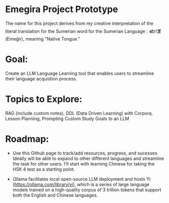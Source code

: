# Emegira Project Prototype
The name for this project derives from my creative interpretation of the literal translation for the Sumerian word for the Sumerian Language : 𒅴𒂠 (Emeg̃ir), meaning "Native Tongue."

# Goal:
Create an LLM Language Learning tool that enables users to streamline their language acquistion process. 

# Topics to Explore: 
RAG (include custom notes), DDL (Data Driven Learning) with Corpora, Lesson Planning, Prompting Custom Study Goals to an LLM 

# Roadmap:
- Use this Github page to track/add resources, progress, and sucesses. Ideally will be able to expand to other different languages and streamline the task for other users. I'll start with learning Chinese for taking the HSK 4 test as a starting point.
  
- Ollama facilitates local open-source LLM deployment and hosts Yi (https://ollama.com/library/yi), which is a series of large language models trained on a high-quality corpus of 3 trillion tokens that support both the English and Chinese languages.





